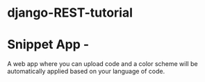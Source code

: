 # django-REST-tutorial 
# Snippet App -
A web app where you can upload code and a color scheme will be automatically applied based on your language of code.
